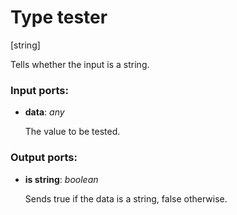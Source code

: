 # Type tester

[string]

Tells whether the input is a string.

### Input ports:

* __data__: _any_

    The value to be tested.



### Output ports:

* __is string__: _boolean_

    Sends true if the data is a string, false otherwise.



